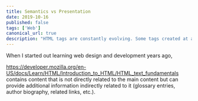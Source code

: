 ```yaml
---
title: Semantics vs Presentation
date: 2019-10-16
published: false
tags: ['Web']
canonical_url: true
description: "HTML tags are constantly evolving. Some tags created at a time of less CSS support have been rendered obsolete in modern day markup"
---
```


When I started out learning web design and development years ago,

https://developer.mozilla.org/en-US/docs/Learn/HTML/Introduction_to_HTML/HTML_text_fundamentals contains content that is not directly related to the main content but can provide additional information indirectly related to it (glossary entries, author biography, related links, etc.).